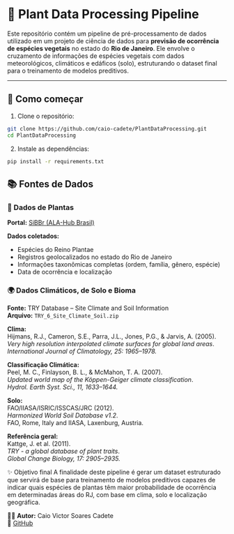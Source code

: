 # 🌱 Plant Data Processing Pipeline

Este repositório contém um pipeline de pré-processamento de dados utilizado em um projeto de ciência de dados para **previsão de ocorrência de espécies vegetais** no estado do **Rio de Janeiro**. Ele envolve o cruzamento de informações de espécies vegetais com dados meteorológicos, climáticos e edáficos (solo), estruturando o dataset final para o treinamento de modelos preditivos.

---

## 🚀 Como começar

1. Clone o repositório:
```bash
git clone https://github.com/caio-cadete/PlantDataProcessing.git
cd PlantDataProcessing
```

2. Instale as dependências:
```bash
pip install -r requirements.txt
```


## 📚 Fontes de Dados

### 🌱 Dados de Plantas
**Portal:** [SiBBr (ALA-Hub Brasil)](https://ala-hub.sibbr.gov.br/)

**Dados coletados:**
- Espécies do Reino Plantae  
- Registros geolocalizados no estado do Rio de Janeiro  
- Informações taxonômicas completas (ordem, família, gênero, espécie)  
- Data de ocorrência e localização  

### 🌍 Dados Climáticos, de Solo e Bioma
**Fonte:** TRY Database – Site Climate and Soil Information  
**Arquivo:** `TRY_6_Site_Climate_Soil.zip`

**Clima:**  
Hijmans, R.J., Cameron, S.E., Parra, J.L., Jones, P.G., & Jarvis, A. (2005).  
*Very high resolution interpolated climate surfaces for global land areas*.  
*International Journal of Climatology, 25: 1965–1978.*

**Classificação Climática:**  
Peel, M. C., Finlayson, B. L., & McMahon, T. A. (2007).  
*Updated world map of the Köppen-Geiger climate classification*.  
*Hydrol. Earth Syst. Sci., 11, 1633–1644.*

**Solo:**  
FAO/IIASA/ISRIC/ISSCAS/JRC (2012).  
*Harmonized World Soil Database v1.2*.  
FAO, Rome, Italy and IIASA, Laxenburg, Austria.

**Referência geral:**  
Kattge, J. et al. (2011).  
*TRY - a global database of plant traits*.  
*Global Change Biology, 17: 2905–2935.*

✨ Objetivo final
A finalidade deste pipeline é gerar um dataset estruturado que servirá de base para treinamento de modelos preditivos capazes de indicar quais espécies de plantas têm maior probabilidade de ocorrência em determinadas áreas do RJ, com base em clima, solo e localização geográfica.

👨‍💻 **Autor:** Caio Victor Soares Cadete  
🔗 [GitHub](https://github.com/caio-cadete)

